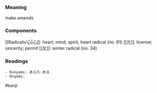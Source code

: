 ### Meaning

make amends

### Components

[[Radicals/心|心]]: heart; mind; spirit; heart radical (no. 61) [[允]]: license; sincerity; permit [[夂]]: winter radical (no. 34)

### Readings

```
- Kunyomi: あらた.める
- Onyomi: 
```

#kanji